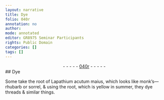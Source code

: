 ```yaml
---
layout: narrative
title: Dye
folio: 040r
annotation: no
author:
mode: annotated
editor: GR8975 Seminar Participants
rights: Public Domain
categories: []
tags: []
---
```


 <div class="folio" align="center">- - - - - <a href="hhttp://gallica.bnf.fr/ark:/12148/btv1b10500001g/f85.image" target="_blank">040r</a> - - - - - </div>  
## Dye

 
Some take the root of Lapathium acutum maius, which looks like monk’s—rhubarb or sorrel, & using the root, which is yellow in summer, they dye threads & similar things.
 